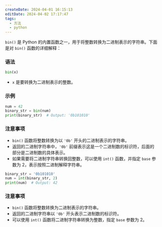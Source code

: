 ```yaml
---
createDate: 2024-04-01 16:15:13
editDate: 2024-04-02 17:17:47
tags:
  - 方法
  - python
---
```

`bin()` 是 Python 的内置函数之一，用于将整数转换为二进制表示的字符串。下面是对 `bin()` 函数的详细解释：

### 语法
```python
bin(x)
```

- `x` 是要转换为二进制表示的整数。

### 示例
```python
num = 42
binary_str = bin(num)
print(binary_str)  # Output: '0b101010'
```

### 注意事项
- `bin()` 函数将整数转换为以 `'0b'` 开头的二进制表示的字符串。
- 返回的二进制字符串中，`'0b'` 前缀表示这是一个二进制数的标识符，后面的部分是二进制数的具体表示。
- 如果需要将二进制字符串转换回整数，可以使用 `int()` 函数，并指定 `base` 参数为 2，表示按照二进制解释字符串。

```python
binary_str = '0b101010'
num = int(binary_str, 2)
print(num)  # Output: 42
```

### 注意事项
- `bin()` 函数将整数转换为二进制表示的字符串。
- 返回的二进制字符串以 `'0b'` 开头表示二进制数的标识符。
- 可以使用 `int()` 函数将二进制字符串转换为整数，指定 `base` 参数为 2。